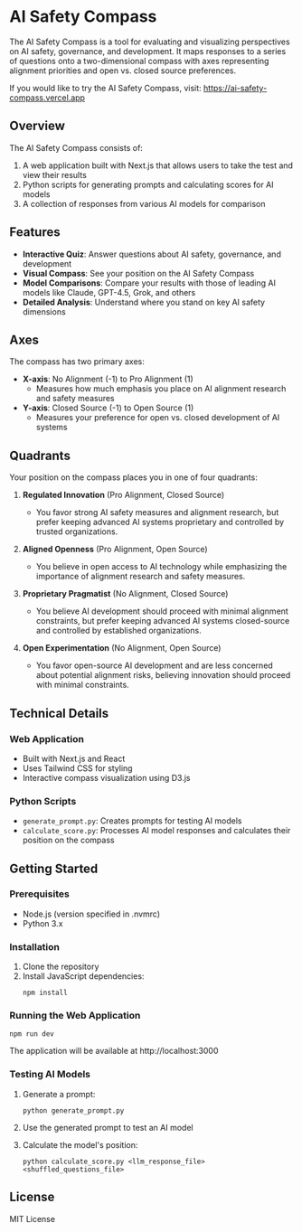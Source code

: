 # AI Safety Compass

The AI Safety Compass is a tool for evaluating and visualizing perspectives on AI safety, governance, and development. It maps responses to a series of questions onto a two-dimensional compass with axes representing alignment priorities and open vs. closed source preferences.

If you would like to try the AI Safety Compass, visit: https://ai-safety-compass.vercel.app

## Overview

The AI Safety Compass consists of:

1. A web application built with Next.js that allows users to take the test and view their results
2. Python scripts for generating prompts and calculating scores for AI models
3. A collection of responses from various AI models for comparison

## Features

- **Interactive Quiz**: Answer questions about AI safety, governance, and development
- **Visual Compass**: See your position on the AI Safety Compass
- **Model Comparisons**: Compare your results with those of leading AI models like Claude, GPT-4.5, Grok, and others
- **Detailed Analysis**: Understand where you stand on key AI safety dimensions

## Axes

The compass has two primary axes:

- **X-axis**: No Alignment (-1) to Pro Alignment (1)
  - Measures how much emphasis you place on AI alignment research and safety measures
- **Y-axis**: Closed Source (-1) to Open Source (1)
  - Measures your preference for open vs. closed development of AI systems

## Quadrants

Your position on the compass places you in one of four quadrants:

1. **Regulated Innovation** (Pro Alignment, Closed Source)

   - You favor strong AI safety measures and alignment research, but prefer keeping advanced AI systems proprietary and controlled by trusted organizations.

2. **Aligned Openness** (Pro Alignment, Open Source)

   - You believe in open access to AI technology while emphasizing the importance of alignment research and safety measures.

3. **Proprietary Pragmatist** (No Alignment, Closed Source)

   - You believe AI development should proceed with minimal alignment constraints, but prefer keeping advanced AI systems closed-source and controlled by established organizations.

4. **Open Experimentation** (No Alignment, Open Source)
   - You favor open-source AI development and are less concerned about potential alignment risks, believing innovation should proceed with minimal constraints.

## Technical Details

### Web Application

- Built with Next.js and React
- Uses Tailwind CSS for styling
- Interactive compass visualization using D3.js

### Python Scripts

- `generate_prompt.py`: Creates prompts for testing AI models
- `calculate_score.py`: Processes AI model responses and calculates their position on the compass

## Getting Started

### Prerequisites

- Node.js (version specified in .nvmrc)
- Python 3.x

### Installation

1. Clone the repository
2. Install JavaScript dependencies:
   ```
   npm install
   ```

### Running the Web Application

```
npm run dev
```

The application will be available at http://localhost:3000

### Testing AI Models

1. Generate a prompt:

   ```
   python generate_prompt.py
   ```

2. Use the generated prompt to test an AI model

3. Calculate the model's position:
   ```
   python calculate_score.py <llm_response_file> <shuffled_questions_file>
   ```

## License

MIT License
